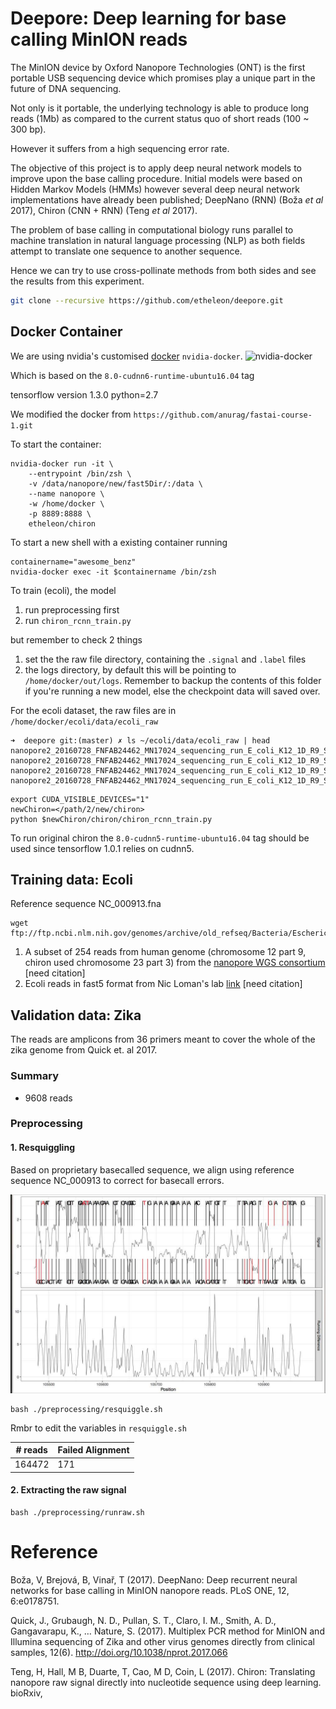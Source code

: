 # Deepore: Deep learning for base calling MinION reads

The MinION device by Oxford Nanopore Technologies (ONT) is the first portable
USB sequencing device which promises play a unique part in the future of DNA sequencing.

Not only is it portable, the underlying technology is able to produce long reads (1Mb)
as compared to the current status quo of short reads (100 ~ 300 bp).

However it suffers from a high sequencing error rate.

The objective of this project is to apply deep neural network models to improve upon the base calling procedure.
Initial models were based on Hidden Markov Models (HMMs)
however several deep neural network implementations have already been published;
DeepNano (RNN) (Boža _et al_ 2017), Chiron (CNN + RNN) (Teng _et al_ 2017).

The problem of base calling in computational biology runs parallel to
machine translation in natural language processing (NLP) as both fields
 attempt to translate one sequence to another sequence.

Hence we can try to use cross-pollinate methods from both sides and see the results from this experiment.

```bash
git clone --recursive https://github.com/etheleon/deepore.git
```

## Docker Container

We are using nvidia's customised [docker](https://github.com/NVIDIA/nvidia-docker) `nvidia-docker`.
![nvidia-docker](https://cloud.githubusercontent.com/assets/3028125/12213714/5b208976-b632-11e5-8406-38d379ec46aa.png)

Which is based on the `8.0-cudnn6-runtime-ubuntu16.04` tag

tensorflow version 1.3.0
python=2.7

We modified the docker from `https://github.com/anurag/fastai-course-1.git`


To start the container:

```
nvidia-docker run -it \
    --entrypoint /bin/zsh \
    -v /data/nanopore/new/fast5Dir/:/data \
    --name nanopore \
    -w /home/docker \
    -p 8889:8888 \
    etheleon/chiron
```

To start a new shell with a existing container running

```
containername="awesome_benz"
nvidia-docker exec -it $containername /bin/zsh
```

To train (ecoli), the model

1. run preprocessing first
2. run `chiron_rcnn_train.py`

but remember to check 2 things

1. set the the raw file directory, containing the `.signal` and `.label` files
2. the logs directory, by default this will be pointing to `/home/docker/out/logs`.
Remember to backup the contents of this folder if you're running a new model,
else the checkpoint data will saved over.

For the ecoli dataset, the raw files are in `/home/docker/ecoli/data/ecoli_raw`

```
➜  deepore git:(master) ✗ ls ~/ecoli/data/ecoli_raw | head
nanopore2_20160728_FNFAB24462_MN17024_sequencing_run_E_coli_K12_1D_R9_SpotOn_2_40525_ch100_read381_strand1.label
nanopore2_20160728_FNFAB24462_MN17024_sequencing_run_E_coli_K12_1D_R9_SpotOn_2_40525_ch100_read381_strand1.signal
nanopore2_20160728_FNFAB24462_MN17024_sequencing_run_E_coli_K12_1D_R9_SpotOn_2_40525_ch100_read423_strand.label
nanopore2_20160728_FNFAB24462_MN17024_sequencing_run_E_coli_K12_1D_R9_SpotOn_2_40525_ch100_read423_strand.signal
```

```
export CUDA_VISIBLE_DEVICES="1"
newChiron=</path/2/new/chiron>
python $newChiron/chiron/chiron_rcnn_train.py
```


To run original chiron the `8.0-cudnn5-runtime-ubuntu16.04` tag should be used since tensorflow 1.0.1 relies on cudnn5.

## Training data: Ecoli

Reference sequence NC_000913.fna
```
wget ftp://ftp.ncbi.nlm.nih.gov/genomes/archive/old_refseq/Bacteria/Escherichia_coli_K_12_substr__MG1655_uid57779/NC_000913.fna
```

1. A subset of 254 reads from human genome (chromosome 12 part 9, chiron used chromosome 23 part 3) from the [nanopore WGS consortium](https://github.com/nanopore-wgs-consortium/NA12878) [need citation]
2. Ecoli reads in fast5 format from Nic Loman's lab [link](http://lab.loman.net/2016/07/30/nanopore-r9-data-release/) [need citation]



## Validation data: Zika

The reads are amplicons from 36 primers meant to cover the whole of the zika genome from Quick et. al 2017.

### Summary

* 9608 reads

### Preprocessing

#### 1. Resquiggling

Based on proprietary basecalled sequence, we align using reference sequence NC_000913 to correct for basecall errors.

![alt text](https://github.com/etheleon/deepore/blob/master/misc/photo_2017-10-26_16-40-05.jpg)

```
bash ./preprocessing/resquiggle.sh
```

Rmbr to edit the variables in `resquiggle.sh`

| # reads | Failed Alignment |
| ---     | ---              |
| 164472  | 171              |

#### 2. Extracting the raw signal

```
bash ./preprocessing/runraw.sh
```

# Reference

Boža, V, Brejová, B, Vinař, T (2017). DeepNano: Deep recurrent neural networks for base calling in MinION nanopore reads. PLoS ONE, 12, 6:e0178751.

Quick, J., Grubaugh, N. D., Pullan, S. T., Claro, I. M., Smith, A. D., Gangavarapu, K., … Nature, S. (2017). Multiplex PCR method for MinION and Illumina sequencing of Zika and other virus genomes directly from clinical samples, 12(6). http://doi.org/10.1038/nprot.2017.066

Teng, H, Hall, M B, Duarte, T, Cao, M D, Coin, L (2017). Chiron: Translating nanopore raw signal directly into nucleotide sequence using deep learning. bioRxiv,

